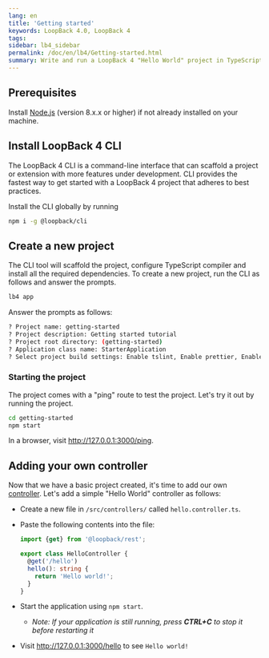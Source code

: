 ```yaml
---
lang: en
title: 'Getting started'
keywords: LoopBack 4.0, LoopBack 4
tags:
sidebar: lb4_sidebar
permalink: /doc/en/lb4/Getting-started.html
summary: Write and run a LoopBack 4 "Hello World" project in TypeScript.
---
```


## Prerequisites

Install [Node.js](https://nodejs.org/en/download/) (version 8.x.x or higher) if
not already installed on your machine.

## Install LoopBack 4 CLI

The LoopBack 4 CLI is a command-line interface that can scaffold a project or
extension with more features under development. CLI provides the fastest way to
get started with a LoopBack 4 project that adheres to best practices.

Install the CLI globally by running

```sh
npm i -g @loopback/cli
```

## Create a new project

The CLI tool will scaffold the project, configure TypeScript compiler and
install all the required dependencies. To create a new project, run the CLI as
follows and answer the prompts.

```sh
lb4 app
```

Answer the prompts as follows:

```sh
? Project name: getting-started
? Project description: Getting started tutorial
? Project root directory: (getting-started)
? Application class name: StarterApplication
? Select project build settings: Enable tslint, Enable prettier, Enable mocha, Enable loopbackBuild, Enable vscode
```

### Starting the project

The project comes with a "ping" route to test the project. Let's try it out by
running the project.

```sh
cd getting-started
npm start
```

In a browser, visit <http://127.0.0.1:3000/ping>.

## Adding your own controller

Now that we have a basic project created, it's time to add our own
[controller](Controllers.md). Let's add a simple "Hello World" controller as
follows:

- Create a new file in `/src/controllers/` called `hello.controller.ts`.

- Paste the following contents into the file:

  ```ts
  import {get} from '@loopback/rest';

  export class HelloController {
    @get('/hello')
    hello(): string {
      return 'Hello world!';
    }
  }
  ```

- Start the application using `npm start`.

  - _Note: If your application is still running, press **CTRL+C** to stop it
    before restarting it_

- Visit <http://127.0.0.1:3000/hello> to see `Hello world!`

